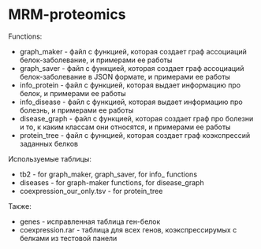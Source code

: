 # MRM-proteomics

Functions:
- graph_maker - файл с функцией, которая создает граф ассоциаций белок-заболевание, и примерами ее работы
- graph_saver - файл с функцией, которая создает граф ассоциаций белок-заболевание в JSON формате, и примерами ее работы
- info_protein - файл с функцией, которая выдает информацию про белок, и примерами ее работы 
- info_disease - файл с функцией, которая выдает информацию про болезнь, и примерами ее работы 
- disease_graph - файл с функцией, которая создает граф про болезни и то, к каким классам они относятся, и примерами ее работы
- protein_tree - файл с функцией, которая создает граф коэкспрессий заданных белков 

Используемые таблицы:
- tb2 - for graph_maker, graph_saver, for info_ functions
- diseases - for graph-maker functions, for disease_graph
- coexpression_our_only.tsv - for protein_tree

Также:
- genes - исправленная таблица ген-белок
- coexpression.rar - таблица для всех генов, коэкспрессирумых с белками из тестовой панели
